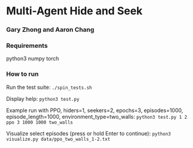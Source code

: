 # Multi-Agent Hide and Seek 
### Gary Zhong and Aaron Chang

### Requirements
python3 numpy torch

### How to run
Run the test suite:
`./spin_tests.sh`

Display help:
`python3 test.py`

Example run with PPO, hiders=1, seekers=2, epochs=3, episodes=1000, episode_length=1000, environment_type=two_walls:
`python3 test.py 1 2 ppo 3 1000 1000 two_walls`

Visualize select episodes (press or hold Enter to continue):
`python3 visualize.py data/ppo_two_walls_1-2.txt`
